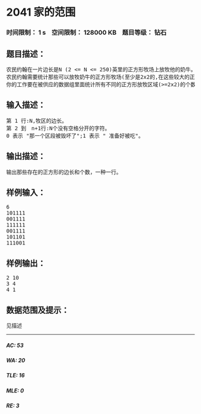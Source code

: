 # 2041 家的范围   
### 时间限制： 1 s&nbsp;&nbsp;&nbsp;&nbsp;空间限制： 128000 KB&nbsp;&nbsp;&nbsp;&nbsp;题目等级： 钻石  
## 题目描述：  

<pre>
农民约翰在一片边长是N (2 <= N <= 250)英里的正方形牧场上放牧他的奶牛。(因为一些原因，他的奶牛只在正方形的牧场上吃草。)遗憾的是,他的奶牛已经毁坏一些土地。( 一些1平方英里的正方形)
农民约翰需要统计那些可以放牧奶牛的正方形牧场(至少是2x2的,在这些较大的正方形中没有一个点是被破坏的，也就是说，所有的点都是“1”)。
你的工作要在被供应的数据组里面统计所有不同的正方形放牧区域(>=2x2)的个数。当然，放牧区域可能是重叠。
</pre>
  
  
## 输入描述：  

<pre>
第 1 行:N,牧区的边长。
第 2 到　n+1行:N个没有空格分开的字符。
0 表示 "那一个区段被毁坏了";1 表示 " 准备好被吃"。
</pre>
  
  
## 输出描述：  

<pre>
输出那些存在的正方形的边长和个数，一种一行。
</pre>
  
  
## 样例输入：  

<pre>
6
101111
001111
111111
001111
101101
111001
</pre>
  
  
## 样例输出：  

<pre>
2 10
3 4
4 1
</pre>
  
  
## 数据范围及提示：  

<pre>
见描述
</pre>
  
  
***  

##### AC: 53  
##### WA: 20  
##### TLE: 16  
##### MLE: 0  
##### RE: 3  
